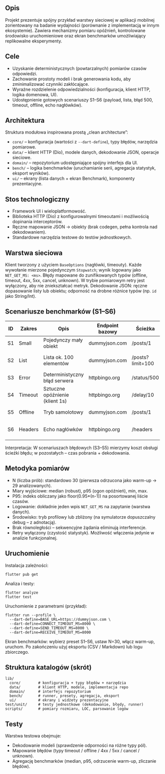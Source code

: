 ## Opis

Projekt prezentuje spójny przykład warstwy sieciowej w aplikacji mobilnej zorientowany na badanie wydajności (porównanie z implementacją w innym ekosystemie). Zawiera mechanizmy pomiaru opóźnień, kontrolowane środowisko uruchomieniowe oraz ekran benchmarków umożliwiający replikowalne eksperymenty.

## Cele

- Uzyskanie deterministycznych (powtarzalnych) pomiarów czasów odpowiedzi.
- Zachowanie prostoty modeli i brak generowania kodu, aby zminimalizować czynniki zakłócające.
- Wyraźne rozdzielenie odpowiedzialności (konfiguracja, klient HTTP, logika domenowa, UI).
- Udostępnienie gotowych scenariuszy S1–S6 (payload, lista, błąd 500, timeout, offline, echo nagłówków).

## Architektura

Struktura modułowa inspirowana prostą „clean architecture”:
- `core/` – konfiguracja (wartości z `--dart-define`), typy błędów, narzędzia pomiarowe.
- `data/` – klient HTTP (Dio), modele danych, dekodowanie JSON, operacje sieciowe.
- `domain/` – repozytorium udostępniające spójny interfejs dla UI.
- `bench/` – logika benchmarków (uruchamianie serii, agregacja statystyk, eksport wyników).
- `ui/` – ekrany (lista danych + ekran Benchmark), komponenty prezentacyjne.

## Stos technologiczny

- Framework UI i wieloplatformowość.
- Biblioteka HTTP (Dio) z konfigurowalnymi timeoutami i możliwością dopinania interceptorów.
- Ręczne mapowanie JSON → obiekty (brak codegen, pełna kontrola nad dekodowaniem).
- Standardowe narzędzia testowe do testów jednostkowych.

## Warstwa sieciowa

Klient tworzony z użyciem `BaseOptions` (nagłówki, timeouty). Każde wywołanie mierzone pojedynczym `Stopwatch`; wynik logowany jako `NET_GET_MS: <ms>`. Błędy mapowane do zunifikowanych typów (offline, timeout, 4xx, 5xx, cancel, unknown). W trybie pomiarowym retry jest wyłączony, aby nie zniekształcać metryk. Dekodowanie JSON: ręczne dopasowanie listy lub obiektu; odporność na drobne różnice typów (np. `id` jako String/Int).

## Scenariusze benchmarków (S1–S6)

| ID | Zakres | Opis | Endpoint bazowy | Ścieżka | Charakterystyka |
|----|--------|------|-----------------|---------|-----------------|
| S1 | Small | Pojedynczy mały obiekt | dummyjson.com | /posts/1 | Minimalny narzut dekodowania |
| S2 | List | Lista ok. 100 elementów | dummyjson.com | /posts?limit=100 | Test kosztu dekodowania listy |
| S3 | Error | Deterministyczny błąd serwera | httpbingo.org | /status/500 | Stałe 500, ścieżka błędu |
| S4 | Timeout | Sztuczne opóźnienie (klient 1s) | httpbingo.org | /delay/10 | Wymuszone przekroczenie limitu |
| S5 | Offline | Tryb samolotowy | dummyjson.com | /posts/1 | Błąd połączenia / szybki fail |
| S6 | Headers | Echo nagłówków | httpbingo.org | /headers | Weryfikacja nagłówków żądania |

Interpretacja: W scenariuszach błędowych (S3–S5) mierzymy koszt obsługi ścieżki błędu; w pozostałych – czas pobrania + dekodowania.

## Metodyka pomiarów

- N (liczba prób): standardowo 30 (pierwsza odrzucona jako warm-up → 29 analizowanych).
- Miary wyjściowe: median (robust), p95 (ogon opóźnień), min, max.
- P95: indeks obliczany jako floor(0.95*(n-1)) na posortowanej liście czasów.
- Logowanie: dokładnie jeden wpis `NET_GET_MS` na zapytanie (warstwa danych).
- Środowisko: tryb profilowy lub zbliżony (na symulatorze dopuszczalny debug – z adnotacją).
- Brak równoległości – sekwencyjne żądania eliminują interferencje.
- Retry wyłączony (czystość statystyk). Możliwość włączenia jedynie w analizie funkcjonalnej.

## Uruchomienie

Instalacja zależności:
```
flutter pub get
```

Analiza i testy:
```
flutter analyze
flutter test
```

Uruchomienie z parametrami (przykład):
```
flutter run --profile \
  --dart-define=BASE_URL=https://dummyjson.com \
  --dart-define=CONNECT_TIMEOUT_MS=8000 \
  --dart-define=SEND_TIMEOUT_MS=8000 \
  --dart-define=RECEIVE_TIMEOUT_MS=8000
```

Ekran benchmarków: wybierz preset S1–S6, ustaw N=30, włącz warm-up, uruchom. Po zakończeniu użyj eksportu (CSV / Markdown) lub logu zbiorczego.

## Struktura katalogów (skrót)

```
lib/
  core/        # konfiguracja + typy błędów + narzędzia
  data/        # klient HTTP, modele, implementacja repo
  domain/      # interfejs repozytorium
  bench/       # runner, presety, agregacja, eksport
  ui/          # ekrany i widżety prezentacyjne
test/unit/     # testy jednostkowe (dekodowanie, błędy, runner)
scripts/       # pomiary rozmiaru, LOC, parsowanie logów
```

## Testy

Warstwa testowa obejmuje:
- Dekodowanie modeli (sprawdzenie odporności na różne typy pól).
- Mapowanie błędów (typy timeout / offline / 4xx / 5xx / cancel / unknown).
- Agregację benchmarków (median, p95, odrzucenie warm-up, zliczanie błędów).

